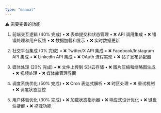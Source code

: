 ```yaml
---
type: "manual"
---
```


   ⚠️ 需要完善的功能

   1. 前端交互逻辑 (40% 完成)
     • ❌ 表单提交和状态管理
     • ❌ API 调用集成
     • ❌ 错误处理和用户反馈
     • ❌ 数据加载和显示
     • ❌ 实时数据更新

   2. 社交平台集成 (0% 完成)
     • ❌ Twitter/X API 集成
     • ❌ Facebook/Instagram API 集成
     • ❌ LinkedIn API 集成
     • ❌ OAuth 流程实现
     • ❌ 帖子发布适配器

   3. 媒体处理 (20% 完成)
     • ❌ 文件上传到 S3/云存储
     • ❌ 图片压缩和缩略图生成
     • ❌ 视频处理
     • ❌ 媒体库管理界面

   4. 调度系统优化 (50% 完成)
     • ❌ Cron 表达式解析
     • ❌ 时区处理
     • ❌ 重试机制
     • ❌ 调度状态监控

   5. 用户体验优化 (30% 完成)
     • ❌ 加载状态指示器
     • ❌ 响应式设计优化
     • ❌ 键盘快捷键
     • ❌ 拖拽功能